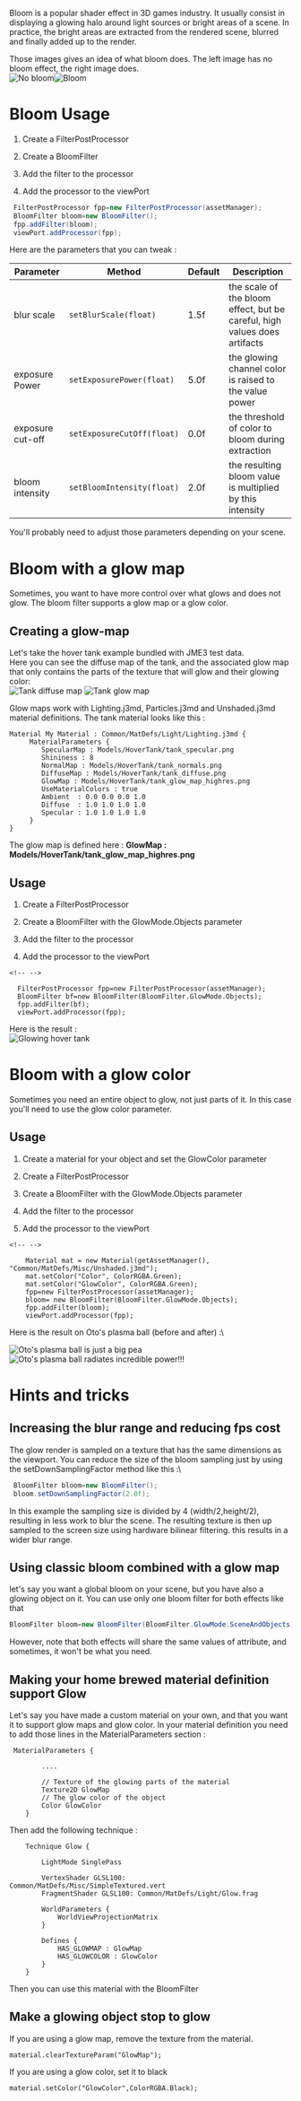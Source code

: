 Bloom is a popular shader effect in 3D games industry. It usually
consist in displaying a glowing halo around light sources or bright
areas of a scene. In practice, the bright areas are extracted from the
rendered scene, blurred and finally added up to the render.

Those images gives an idea of what bloom does. The left image has no
bloom effect, the right image does.\
![No
bloom](../../../images/jme3/advanced/nobloomsky.png)![Bloom](../../../images/jme3/advanced/blomsky.png)

Bloom Usage
===========

1.  Create a FilterPostProcessor

2.  Create a BloomFilter

3.  Add the filter to the processor

4.  Add the processor to the viewPort

```java
 FilterPostProcessor fpp=new FilterPostProcessor(assetManager);
 BloomFilter bloom=new BloomFilter();
 fpp.addFilter(bloom);
 viewPort.addProcessor(fpp);
```

Here are the parameters that you can tweak :

| Parameter        | Method                     | Default | Description                                                               |
| ---------------- | -------------------------- | ------- | ------------------------------------------------------------------------- |
| blur scale       | `setBlurScale(float)`      | 1.5f    | the scale of the bloom effect, but be careful, high values does artifacts |
| exposure Power   | `setExposurePower(float)`  | 5.0f    | the glowing channel color is raised to the value power                    |
| exposure cut-off | `setExposureCutOff(float)` | 0.0f    | the threshold of color to bloom during extraction                         |
| bloom intensity  | `setBloomIntensity(float)` | 2.0f    | the resulting bloom value is multiplied by this intensity                 |

You'll probably need to adjust those parameters depending on your scene.

Bloom with a glow map
=====================

Sometimes, you want to have more control over what glows and does not
glow. The bloom filter supports a glow map or a glow color.

Creating a glow-map
-------------------

Let's take the hover tank example bundled with JME3 test data.\
Here you can see the diffuse map of the tank, and the associated glow
map that only contains the parts of the texture that will glow and their
glowing color:\
![Tank diffuse map](../../../images/jme3/advanced/tank_diffuse_ss.png) ![Tank glow
map](../../../images//jme3/advanced/tank_glow_map_ss.png)

Glow maps work with Lighting.j3md, Particles.j3md and Unshaded.j3md
material definitions. The tank material looks like this :

    Material My Material : Common/MatDefs/Light/Lighting.j3md {
         MaterialParameters {
            SpecularMap : Models/HoverTank/tank_specular.png
            Shininess : 8
            NormalMap : Models/HoverTank/tank_normals.png
            DiffuseMap : Models/HoverTank/tank_diffuse.png
            GlowMap : Models/HoverTank/tank_glow_map_highres.png
            UseMaterialColors : true
            Ambient  : 0.0 0.0 0.0 1.0
            Diffuse  : 1.0 1.0 1.0 1.0
            Specular : 1.0 1.0 1.0 1.0
         }
    }

The glow map is defined here : **GlowMap :
Models/HoverTank/tank\_glow\_map\_highres.png**

Usage
-----

1.  Create a FilterPostProcessor

2.  Create a BloomFilter with the GlowMode.Objects parameter

3.  Add the filter to the processor

4.  Add the processor to the viewPort

```{=html}
<!-- -->
```
      FilterPostProcessor fpp=new FilterPostProcessor(assetManager);
      BloomFilter bf=new BloomFilter(BloomFilter.GlowMode.Objects);
      fpp.addFilter(bf);
      viewPort.addProcessor(fpp);

Here is the result :\
![Glowing hover tank](../../../images//jme3/advanced/tanlglow1.png)

Bloom with a glow color
=======================

Sometimes you need an entire object to glow, not just parts of it. In
this case you'll need to use the glow color parameter.

Usage
-----

1.  Create a material for your object and set the GlowColor parameter

2.  Create a FilterPostProcessor

3.  Create a BloomFilter with the GlowMode.Objects parameter

4.  Add the filter to the processor

5.  Add the processor to the viewPort

```{=html}
<!-- -->
```
        Material mat = new Material(getAssetManager(), "Common/MatDefs/Misc/Unshaded.j3md");
        mat.setColor("Color", ColorRGBA.Green);
        mat.setColor("GlowColor", ColorRGBA.Green);
        fpp=new FilterPostProcessor(assetManager);
        bloom= new BloomFilter(BloomFilter.GlowMode.Objects);
        fpp.addFilter(bloom);
        viewPort.addProcessor(fpp);

Here is the result on Oto's plasma ball (before and after) :\

![Oto's plasma ball is just a big
pea](../../../images//jme3/advanced/otonobloom.png)![Oto's plasma ball radiates
incredible power!!!](../../../images//jme3/advanced/otoglow.png)

Hints and tricks
================

Increasing the blur range and reducing fps cost
-----------------------------------------------

The glow render is sampled on a texture that has the same dimensions as
the viewport. You can reduce the size of the bloom sampling just by
using the setDownSamplingFactor method like this :\

```java
 BloomFilter bloom=new BloomFilter();
 bloom.setDownSamplingFactor(2.0f);
```

In this example the sampling size is divided by 4 (width/2,height/2),
resulting in less work to blur the scene. The resulting texture is then
up sampled to the screen size using hardware bilinear filtering. this
results in a wider blur range.

Using classic bloom combined with a glow map
--------------------------------------------

let's say you want a global bloom on your scene, but you have also a
glowing object on it. You can use only one bloom filter for both effects
like that

```java
BloomFilter bloom=new BloomFilter(BloomFilter.GlowMode.SceneAndObjects);
```

However, note that both effects will share the same values of attribute,
and sometimes, it won't be what you need.

Making your home brewed material definition support Glow
--------------------------------------------------------

Let's say you have made a custom material on your own, and that you want
it to support glow maps and glow color. In your material definition you
need to add those lines in the MaterialParameters section :

     MaterialParameters {

            ....

            // Texture of the glowing parts of the material
            Texture2D GlowMap
            // The glow color of the object
            Color GlowColor
        }

Then add the following technique :

        Technique Glow {

            LightMode SinglePass

            VertexShader GLSL100:   Common/MatDefs/Misc/SimpleTextured.vert
            FragmentShader GLSL100: Common/MatDefs/Light/Glow.frag

            WorldParameters {
                WorldViewProjectionMatrix
            }

            Defines {
                HAS_GLOWMAP : GlowMap
                HAS_GLOWCOLOR : GlowColor
            }
        }

Then you can use this material with the BloomFilter

Make a glowing object stop to glow
----------------------------------

If you are using a glow map, remove the texture from the material.

    material.clearTextureParam("GlowMap");

If you are using a glow color, set it to black

    material.setColor("GlowColor",ColorRGBA.Black);
